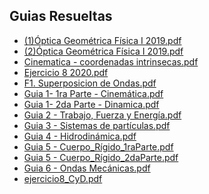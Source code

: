 
<html>
<body>
<h2>Guias Resueltas</h2>
<ul>
    <li><a href="(1)Óptica Geométrica Física I 2019.pdf">(1)Óptica Geométrica Física I 2019.pdf</a></li>
    <li><a href="(2)Óptica Geométrica Física I 2019.pdf">(2)Óptica Geométrica Física I 2019.pdf</a></li>
    <li><a href="Cinematica - coordenadas intrinsecas.pdf">Cinematica - coordenadas intrinsecas.pdf</a></li>
    <li><a href="Ejercicio 8 2020.pdf">Ejercicio 8 2020.pdf</a></li>
    <li><a href="F1. Superposicion de Ondas.pdf">F1. Superposicion de Ondas.pdf</a></li>
    <li><a href="Guia 1- 1ra Parte - Cinemática.pdf">Guia 1- 1ra Parte - Cinemática.pdf</a></li>
    <li><a href="Guia 1- 2da Parte - Dinamica.pdf">Guia 1- 2da Parte - Dinamica.pdf</a></li>
    <li><a href="Guia 2 - Trabajo, Fuerza y Energía.pdf">Guia 2 - Trabajo, Fuerza y Energía.pdf</a></li>
    <li><a href="Guia 3 - Sistemas de partículas.pdf">Guia 3 - Sistemas de partículas.pdf</a></li>
    <li><a href="Guia 4 - Hidrodinámica.pdf">Guia 4 - Hidrodinámica.pdf</a></li>
    <li><a href="Guia 5 - Cuerpo_Rígido_1raParte.pdf">Guia 5 - Cuerpo_Rígido_1raParte.pdf</a></li>
    <li><a href="Guia 5 - Cuerpo_Rígido_2daParte.pdf">Guia 5 - Cuerpo_Rígido_2daParte.pdf</a></li>
    <li><a href="Guia 6 - Ondas Mecánicas.pdf">Guia 6 - Ondas Mecánicas.pdf</a></li>
    <li><a href="ejercicio8_CyD.pdf">ejercicio8_CyD.pdf</a></li>
</ul>
</body>
</html>
